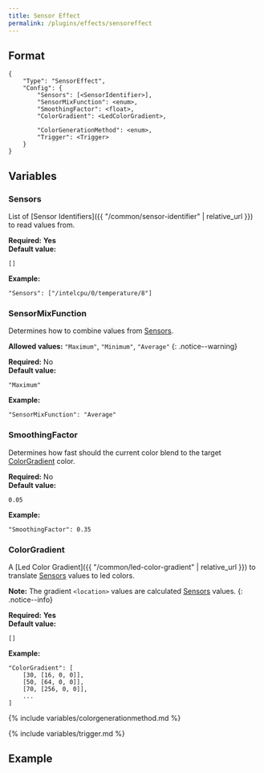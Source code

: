 ```yaml
---
title: Sensor Effect
permalink: /plugins/effects/sensoreffect
---
```


## Format

~~~
{
    "Type": "SensorEffect",
    "Config": {
        "Sensors": [<SensorIdentifier>],
        "SensorMixFunction": <enum>,
        "SmoothingFactor": <float>,
        "ColorGradient": <LedColorGradient>,

        "ColorGenerationMethod": <enum>,
        "Trigger": <Trigger>
    }
}
~~~

## Variables

### Sensors
<div class="variable-block" markdown="block">

List of [Sensor Identifiers]({{ "/common/sensor-identifier" | relative_url }}) to read values from.

**Required:** **Yes**<br>
**Default value:**
~~~
[]
~~~
**Example:**
~~~
"Sensors": ["/intelcpu/0/temperature/8"]
~~~

</div>

### SensorMixFunction
<div class="variable-block" markdown="block">

Determines how to combine values from [Sensors](#sensors).

**Allowed values:** `"Maximum"`, `"Minimum"`, `"Average"`
{: .notice--warning}

**Required:** No<br>
**Default value:**
~~~
"Maximum"
~~~
**Example:**
~~~
"SensorMixFunction": "Average"
~~~

</div>

### SmoothingFactor
<div class="variable-block" markdown="block">

Determines how fast should the current color blend to the target [ColorGradient](#colorgradient) color.

**Required:** No<br>
**Default value:**
~~~
0.05
~~~
**Example:**
~~~
"SmoothingFactor": 0.35
~~~

</div>

### ColorGradient
<div class="variable-block" markdown="block">

A [Led Color Gradient]({{ "/common/led-color-gradient" | relative_url }}) to translate [Sensors](#sensors) values to led colors.

**Note:** The gradient `<location>` values are calculated [Sensors](#sensors) values.
{: .notice--info}

**Required:** **Yes**<br>
**Default value:**
~~~
[]
~~~
**Example:**
~~~
"ColorGradient": [
    [30, [16, 0, 0]],
    [50, [64, 0, 0]],
    [70, [256, 0, 0]],
    ...
]
~~~

</div>

{% include variables/colorgenerationmethod.md %}

{% include variables/trigger.md %}

## Example

~~~
~~~